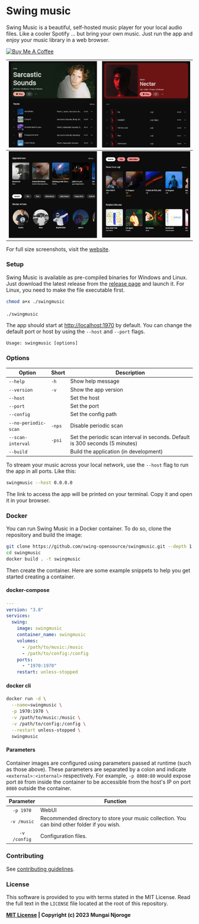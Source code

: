 # Swing music

Swing Music is a beautiful, self-hosted music player for your local audio files. Like a cooler Spotify ... but bring your own music. Just run the app and enjoy your music library in a web browser.

<a href="https://www.buymeacoffee.com/mungai/membership" target="_blank"><img src="https://cdn.buymeacoffee.com/buttons/v2/default-yellow.png" alt="Buy Me A Coffee" style="height: 60px !important;width: 217px !important;" ></a>

| ![SWING MUSIC PLAYER BANNER IMAGE](screenshots/artist.webp)  | ![SWING MUSIC PLAYER BANNER IMAGE](screenshots/album.webp)  |
| ------------------------------------------------------------ | ----------------------------------------------------------- |
| ![SWING MUSIC PLAYER BANNER IMAGE](screenshots/artist2.webp) | ![SWING MUSIC PLAYER BANNER IMAGE](screenshots/album2.webp) |

For full size screenshots, visit the [website](https://swingmusic.vercel.app).

### Setup

Swing Music is available as pre-compiled binaries for Windows and Linux. Just download the latest release from
the [release page](https://github.com/geoffrey45/swingmusic/releases) and launch it.
For Linux, you need to make the file executable first.

```bash
chmod a+x ./swingmusic

./swingmusic
```

The app should start at <http://localhost:1970> by default. You can change the default port or host by using
the `--host` and `--port` flags.

```
Usage: swingmusic [options]
```

### Options

| Option               | Short  | Description                                                                   |
| -------------------- | ------ | ----------------------------------------------------------------------------- |
| `--help`             | `-h`   | Show help message                                                             |
| `--version`          | `-v`   | Show the app version                                                          |
| `--host`             |        | Set the host                                                                  |
| `--port`             |        | Set the port                                                                  |
| `--config`           |        | Set the config path                                                           |
| `--no-periodic-scan` | `-nps` | Disable periodic scan                                                         |
| `--scan-interval`    | `-psi` | Set the periodic scan interval in seconds. Default is 300 seconds (5 minutes) |
| `--build`            |        | Build the application (in development)                                        |

To stream your music across your local network, use the `--host` flag to run the app in all ports. Like this:

```sh
swingmusic --host 0.0.0.0
```

The link to access the app will be printed on your terminal. Copy it and open it in your browser.

### Docker

You can run Swing Music in a Docker container. To do so, clone the repository and build the image:

```bash
git clone https://github.com/swing-opensource/swingmusic.git --depth 1
cd swingmusic
docker build . -t swingmusic
```

Then create the container. Here are some example snippets to help you get started creating a container.

#### docker-compose

```yaml
---
version: "3.8"
services:
  swing:
    image: swingmusic
    container_name: swingmusic
    volumes:
      - /path/to/music:/music
      - /path/to/config:/config
    ports:
      - "1970:1970"
    restart: unless-stopped
```

#### docker cli

```bash
docker run -d \
  --name=swingmusic \
  -p 1970:1970 \
  -v /path/to/music:/music \
  -v /path/to/config:/config \
  --restart unless-stopped \
  swingmusic
```

#### Parameters

Container images are configured using parameters passed at runtime (such as those above). These parameters are separated
by a colon and indicate `<external>:<internal>` respectively. For example, `-p 8080:80` would expose port `80` from
inside the container to be accessible from the host's IP on port `8080` outside the container.

|  Parameter   | Function                                                                                     |
| :----------: | -------------------------------------------------------------------------------------------- |
|  `-p 1970`   | WebUI                                                                                        |
| `-v /music`  | Recommended directory to store your music collection. You can bind other folder if you wish. |
| `-v /config` | Configuration files.                                                                         |

### Contributing

See [contributing guidelines](.github/contributing.md).

### License

This software is provided to you with terms stated in the MIT License. Read the full text in the `LICENSE` file located at the root of this repository.

**[MIT License](https://opensource.org/licenses/MIT) | Copyright (c) 2023 Mungai Njoroge**
